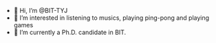 - 👋 Hi, I’m @BIT-TYJ
- 👀 I’m interested in listening to musics, playing ping-pong and playing games
- 🌱 I’m currently a Ph.D. candidate in BIT.

<!---
BIT-TYJ/BIT-TYJ is a ✨ special ✨ repository because its `README.md` (this file) appears on your GitHub profile.
You can click the Preview link to take a look at your changes.
--->
